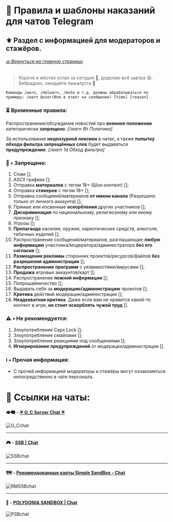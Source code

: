 # 📝 Правила и шаблоны наказаний для чатов Telegram
## ⚜️ Раздел с информацией для модераторов и стажёров.
###### [ 🔙 Вернуться на главную страницу](./README.md)

> Короче я жёстко устал за сегодня 🥱, доделаю всё завтра 😪. Бебрадокс, ожидайте пажалуста 🥺

`Команды /warn, /delwarn, /mute и т.д. должны обрабатываться по примеру: /warn @user(Или в ответ на сообщение) [time] [reason]`

### ⏳ Временные правила:
Распространение/обсуждение новостей про **военное положение** категорически **запрещено**. _[/warn 6h Политика]_

За использование **нецензурной лексики** в чатах, а также **попытку обхода фильтра запрещённых слов** будет выдаваться **предупреждение**. _[/warn 1d Обход фильтра]_

### 🚫 • Запрещено:
1. Спам [];
2. ASCII графика [];
3. Отправка **материалов** с тегом 18+ (Шок-контент) [];
4. Отправка **стикеров** с тегом 18+ [];
5. Отправка сообщений/материалов **от имени канала** (Разрешено только от личного аккаунта) [];
6. Прямые или косвенные **оскорбления** других участников [];
7. **Дискриминация** по национальному, религиозному или иному признаку [];
8. Угрозы [];
9. **Пропаганда** насилия, оружия, наркотических средств, алкоголя, табачных изделий [];
10. Распространение сообщений/материалов, разглашающие **любую информацию** участника/модератора/администратора **без его согласия** [];
11. **Размещение рекламы** сторонних проектов/ресурсов/файлов **без разрешения администрации** [];
12. **Распространение программ** с уязвимостями/вирусами [];
13. **Продажа** игровых аккаунтов/карт [];
14. Распространение **ложной информации** [];
15. Попрошайничество [];
16. Выдавать себя за **модерацию/администрацию** проектов [];
17. **Критика** действий модерации/администрации [];
18. **Неадекватная критика**. Даже если вам не нравится какой-то контент в игре, **не стоит оскорблять чужой труд** [].

### ⚠️ • Не рекомендуется:
1. Злоупотребление Caps Lock [];
2. Злоупотребление смайлами [];
3. Злоупотребление реакциями под сообщениями [];
4. **Игнорирование предупреждений** от модерации/администрации [].

### ℹ️ • Прочая информация:
* С прочей информацией модераторы и стажёры могут ознакомиться непосредственно в чате персонала.

# 🔗 Ссылки на чаты:
#### 👁️‍🗨️ - [⛧ G_C Server Chat ⛧](https://t.me/+WA4ubIKzWSsxOWRi)
![G_Cchat](https://github.com/GamzeeChert/ChatRules/blob/main/G_Cchat.jpg?raw=true)
- - - - -
#### 🎮 - [SSB | Chat](https://t.me/SimpleSandBox2Chat)
![SSBchat](https://github.com/GamzeeChert/ChatRules/blob/main/SSBchat.jpg?raw=true)
- - - - -
#### 🗺 - [Рекомендованные карты Simple SandBox - Chat](https://t.me/SimpleSandBoxRecommendedMapsChat)
![RMSSBchat](https://github.com/GamzeeChert/ChatRules/blob/main/RMSSBchat.jpg?raw=true)
- - - - -
#### 👾 - [POLYGONIA SANDBOX | Chat](https://t.me/polygonia_sandbox_chat)
![PSBchat](https://github.com/GamzeeChert/ChatRules/blob/main/PSBchat.jpg?raw=true)